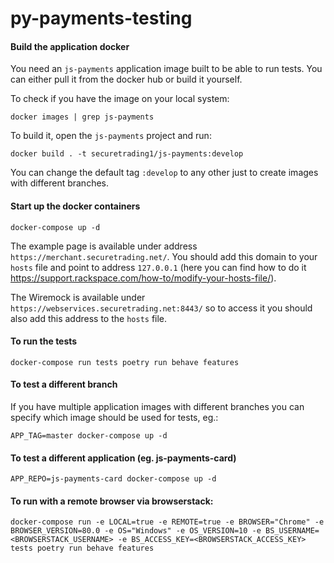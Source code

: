 # py-payments-testing

#### Build the application docker

You need an `js-payments` application image built to be able to run tests. You can either pull it from the docker hub or
build it yourself.

To check if you have the image on your local system:

`docker images | grep js-payments`

To build it, open the `js-payments` project and run:

`docker build . -t securetrading1/js-payments:develop`

You can change the default tag `:develop` to any other just to create images with different branches.

#### Start up the docker containers

`docker-compose up -d`

The example page is available under address `https://merchant.securetrading.net/`. You should add this domain to your `hosts` file
and point to address `127.0.0.1` (here you can find how to do it https://support.rackspace.com/how-to/modify-your-hosts-file/).

The Wiremock is available under `https://webservices.securetrading.net:8443/` so to access it you should also add this address
to the `hosts` file.

#### To run the tests

`docker-compose run tests poetry run behave features`

#### To test a different branch

If you have multiple application images with different branches you can specify which image should be used for tests, eg.:

`APP_TAG=master docker-compose up -d`

#### To test a different application (eg. js-payments-card)

`APP_REPO=js-payments-card docker-compose up -d`


#### To run with a remote browser via browserstack:
 `docker-compose run -e LOCAL=true -e REMOTE=true -e BROWSER="Chrome" -e BROWSER_VERSION=80.0 -e OS="Windows" -e OS_VERSION=10
 -e BS_USERNAME=<BROWSERSTACK_USERNAME> -e BS_ACCESS_KEY=<BROWSERSTACK_ACCESS_KEY> tests poetry run behave features`